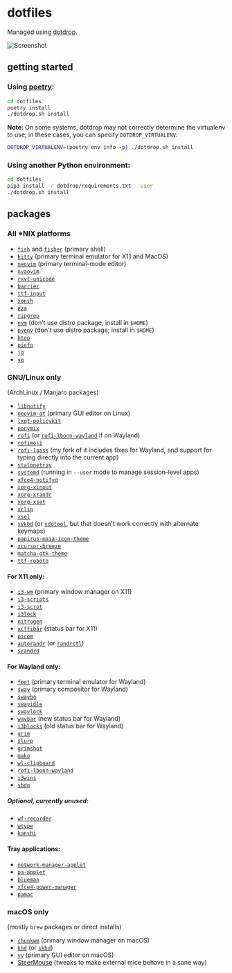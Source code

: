 dotfiles
========

Managed using [dotdrop](https://github.com/deadc0de6/dotdrop).

![Screenshot](https://i.imgur.com/L6s9NaZ.png)


getting started
---------------

### Using [poetry](https://python-poetry.org/):
```bash
cd dotfiles
poetry install
./dotdrop.sh install
```

**Note:** On some systems, dotdrop may not correctly determine the virtualenv to use; in these cases, you can specify `DOTDROP_VIRTUALENV`:
```bash
DOTDROP_VIRTUALENV=(poetry env info -p) ./dotdrop.sh install
```

### Using another Python environment:
```bash
cd dotfiles
pip3 install -r dotdrop/requirements.txt --user
./dotdrop.sh install
```


packages
--------


### All *NIX platforms

- [`fish`](https://fishshell.com) and [`fisher`](https://github.com/jorgebucaran/fisher) (primary shell)
- [`kitty`](https://github.com/kovidgoyal/kitty) (primary terminal emulator for X11 and MacOS)
- [`neovim`](https://neovim.io) (primary terminal-mode editor)
- [`nyaovim`](https://www.npmjs.com/package/nyaovim)
- [`rxvt-unicode`](http://software.schmorp.de/pkg/rxvt-unicode.html)
- [`barrier`](https://github.com/debauchee/barrier)
- [`ttf-input`](http://input.fontbureau.com)
- [`xonsh`](https://github.com/xonsh/xonsh)
- [`eza`](https://eza.rocks/)
- [`ripgrep`](https://github.com/BurntSushi/ripgrep)
- [`nvm`](https://github.com/nvm-sh/nvm) (don't use distro package; install in `$HOME`)
- [`pyenv`](https://github.com/pyenv/pyenv) (don't use distro package; install in `$HOME`)
- [`htop`](http://hisham.hm/htop)
- [`pinfo`](http://pinfo.sourceforge.net)
- [`jq`](https://stedolan.github.io/jq/)
- [`yq`](https://github.com/kislyuk/yq)


### GNU/Linux only

(ArchLinux / Manjaro packages)

- [`libnotify`](https://developer.gnome.org/notification-spec)
- [`neovim-qt`](https://github.com/equalsraf/neovim-qt) (primary GUI editor on Linux)
- [`lxqt-policykit`](https://github.com/lxqt/lxqt-policykit)
- [`ponymix`](http://github.com/falconindy/ponymix)
- [`rofi`](https://github.com/DaveDavenport/rofi) (or [`rofi-lbonn-wayland`](https://github.com/lbonn/rofi) if on Wayland)
- [`rofimoji`](https://github.com/fdw/rofimoji)
- [`rofi-lpass`](https://github.com/whitelynx/rofi-lpass) (my fork of it includes fixes for Wayland, and support for typing directly into the current app)
- [`stalonetray`](http://stalonetray.sourceforge.net)
- [`systemd`](https://www.github.com/systemd/systemd) (running in `--user` mode to manage session-level apps)
- [`xfce4-notifyd`](http://goodies.xfce.org/projects/applications/xfce4-notifyd)
- [`xorg-xinput`](http://xorg.freedesktop.org)
- [`xorg-xrandr`](http://xorg.freedesktop.org)
- [`xorg-xset`](https://xorg.freedesktop.org)
- [`xclip`](https://github.com/astrand/xclip)
- [`xsel`](http://www.vergenet.net/~conrad/software/xsel)
- [`xvkbd`](http://t-sato.in.coocan.jp/xvkbd/) (or [`xdotool`](https://www.semicomplete.com/projects/xdotool/), but that doesn't work correctly with alternate keymaps)
- [`papirus-maia-icon-theme`](https://gitlab.manjaro.org/artwork/icon-themes/papirus-maia-icon-theme)
- [`xcursor-breeze`](https://store.kde.org/p/999927)
- [`matcha-gtk-theme`](https://vinceliuice.github.io/theme-matcha.html)
- [`ttf-roboto`](https://material.google.com/style/typography.html)

#### For X11 only:
- [`i3-wm`](https://i3wm.org) (primary window manager on X11)
- [`i3-scripts`](https://github.com/oberon2007/i3-scripts)
- [`i3-scrot`](https://aur.archlinux.org/packages/i3-scrot)
- [`i3lock`](https://i3wm.org/i3lock)
- [`nitrogen`](https://github.com/l3ib/nitrogen)
- [`xcffibär`](https://github.com/whitelynx/xcffibaer) (status bar for X11)
- [`picom`](https://github.com/yshui/picom)
- [`autorandr`](https://github.com/phillipberndt/autorandr) (or [`randrctl`](https://github.com/edio/randrctl))
- [`srandrd`](https://bitbucket.org/portix/srandrd)

#### For Wayland only:
- [`foot`](https://codeberg.org/dnkl/foot) (primary terminal emulator for Wayland)
- [`sway`](https://swaywm.org/) (primary compositor for Wayland)
- [`swaybg`](https://github.com/swaywm/swaybg)
- [`swayidle`](https://github.com/swaywm/swayidle)
- [`swaylock`](https://github.com/swaywm/swaylock)
- [`waybar`](https://github.com/Alexays/Waybar/) (new status bar for Wayland)
- [`i3blocks`](https://github.com/vivien/i3blocks) (old status bar for Wayland)
- [`grim`](https://github.com/emersion/grim)
- [`slurp`](https://github.com/emersion/slurp)
- [`grimshot`](https://github.com/swaywm/sway)
- [`mako`](https://mako-project.org)
- [`wl-clipboard`](https://github.com/bugaevc/wl-clipboard)
- [`rofi-lbonn-wayland`](https://github.com/lbonn/rofi)
- [`i3wins`](https://github.com/ylmrx/i3wins)
- [`sbdp`](https://github.com/boredland/sbdp)

##### Optional, currently unused:
- [`wf-recorder`](https://github.com/ammen99/wf-recorder)
- [`wtype`](https://github.com/atx/wtype)
- [`kanshi`](https://wayland.emersion.fr/kanshi/)

#### Tray applications:

- [`network-manager-applet`](https://wiki.gnome.org/Projects/NetworkManager)
- [`pa-applet`](https://github.com/fernandotcl/pa-applet)
- [`blueman`](https://github.com/blueman-project/blueman)
- [`xfce4-power-manager`](http://www.xfce.org)
- [`pamac`](https://github.com/manjaro/pamac)


### macOS only

(mostly `brew` packages or direct installs)

- [`chunkwm`](https://github.com/koekeishiya/chunkwm) (primary window manager on macOS)
- [`khd`](https://github.com/koekeishiya/khd) (or [`skhd`](https://github.com/koekeishiya/skhd))
- [`vv`](https://github.com/igorgladkoborodov/vv) (primary GUI editor on macOS)
- [SteerMouse](http://plentycom.jp/en/steermouse/download.php) (tweaks to make external mice behave in a sane way)
